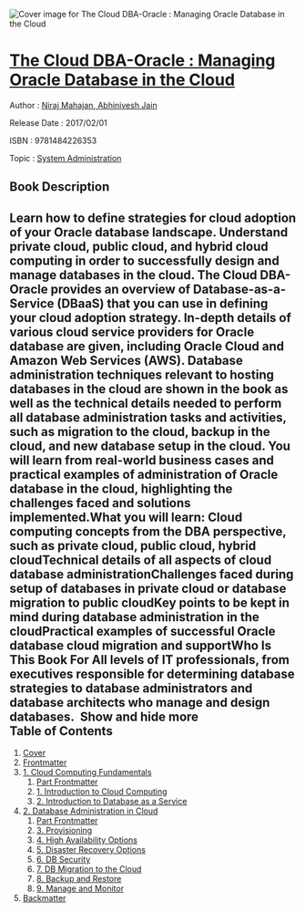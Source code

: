 ![Cover image for The Cloud DBA-Oracle : Managing Oracle Database in the Cloud](https://imgdetail.ebookreading.net/cover/cover/system_admin/EB9781484226353.jpg)

[The Cloud DBA-Oracle : Managing Oracle Database in the Cloud](https://ebookreading.net/view/book/The+Cloud+DBA-Oracle+%3A+Managing+Oracle+Database+in+the+Cloud-EB9781484226353_1.html "The Cloud DBA-Oracle : Managing Oracle Database in the Cloud")
====================================================================================================================

Author : [Niraj Mahajan](https://ebookreading.net/search/author/Niraj+Mahajan),[ Abhinivesh Jain](https://ebookreading.net/search/author/+Abhinivesh+Jain)

Release Date : 2017/02/01

ISBN : 9781484226353

Topic : [System Administration](https://ebookreading.net/search/category/system-administration)

Book Description
-----------------

 Learn how to define strategies for cloud adoption of your Oracle database landscape. Understand private cloud, public cloud, and hybrid cloud computing in order to successfully design and manage databases in the cloud.
The Cloud DBA-Oracle provides an overview of Database-as-a-Service (DBaaS) that you can use in defining your cloud adoption strategy. In-depth details of various cloud service providers for Oracle database are given, including Oracle Cloud and Amazon Web Services (AWS). Database administration techniques relevant to hosting databases in the cloud are shown in the book as well as the technical details needed to perform all database administration tasks and activities, such as migration to the cloud, backup in the cloud, and new database setup in the cloud.
You will learn from real-world business cases and practical examples of administration of Oracle database in the cloud, highlighting the challenges faced and solutions implemented.What you will learn:
Cloud computing concepts from the DBA perspective, such as private cloud, public cloud, hybrid cloudTechnical details of all aspects of cloud database administrationChallenges faced during setup of databases in private cloud or database migration to public cloudKey points to be kept in mind during database administration in the cloudPractical examples of successful Oracle database cloud migration and supportWho Is This Book For All levels of IT professionals, from executives responsible for determining database strategies to database administrators and database architects who manage and design databases.         Show and hide more                
Table of Contents
-----------------

1. [Cover](https://ebookreading.net/view/book/The+Cloud+DBA-Oracle+%3A+Managing+Oracle+Database+in+the+Cloud-EB9781484226353_1.html)
1. [Frontmatter](https://ebookreading.net/view/book/The+Cloud+DBA-Oracle+%3A+Managing+Oracle+Database+in+the+Cloud-EB9781484226353_2.html)
1. [1. Cloud Computing Fundamentals](https://ebookreading.net/view/book/The+Cloud+DBA-Oracle+%3A+Managing+Oracle+Database+in+the+Cloud-EB9781484226353_3.html)
    1. [Part Frontmatter](https://ebookreading.net/view/book/The+Cloud+DBA-Oracle+%3A+Managing+Oracle+Database+in+the+Cloud-EB9781484226353_4.html)
    1. [1. Introduction to Cloud Computing](https://ebookreading.net/view/book/The+Cloud+DBA-Oracle+%3A+Managing+Oracle+Database+in+the+Cloud-EB9781484226353_5.html)
    1. [2. Introduction to Database as a Service](https://ebookreading.net/view/book/The+Cloud+DBA-Oracle+%3A+Managing+Oracle+Database+in+the+Cloud-EB9781484226353_6.html)
1. [2. Database Administration in Cloud](https://ebookreading.net/view/book/The+Cloud+DBA-Oracle+%3A+Managing+Oracle+Database+in+the+Cloud-EB9781484226353_7.html)
    1. [Part Frontmatter](https://ebookreading.net/view/book/The+Cloud+DBA-Oracle+%3A+Managing+Oracle+Database+in+the+Cloud-EB9781484226353_8.html)
    1. [3. Provisioning](https://ebookreading.net/view/book/The+Cloud+DBA-Oracle+%3A+Managing+Oracle+Database+in+the+Cloud-EB9781484226353_9.html)
    1. [4. High Availability Options](https://ebookreading.net/view/book/The+Cloud+DBA-Oracle+%3A+Managing+Oracle+Database+in+the+Cloud-EB9781484226353_10.html)
    1. [5. Disaster Recovery Options](https://ebookreading.net/view/book/The+Cloud+DBA-Oracle+%3A+Managing+Oracle+Database+in+the+Cloud-EB9781484226353_11.html)
    1. [6. DB Security](https://ebookreading.net/view/book/The+Cloud+DBA-Oracle+%3A+Managing+Oracle+Database+in+the+Cloud-EB9781484226353_12.html)
    1. [7. DB Migration to the Cloud](https://ebookreading.net/view/book/The+Cloud+DBA-Oracle+%3A+Managing+Oracle+Database+in+the+Cloud-EB9781484226353_13.html)
    1. [8. Backup and Restore](https://ebookreading.net/view/book/The+Cloud+DBA-Oracle+%3A+Managing+Oracle+Database+in+the+Cloud-EB9781484226353_14.html)
    1. [9. Manage and Monitor](https://ebookreading.net/view/book/The+Cloud+DBA-Oracle+%3A+Managing+Oracle+Database+in+the+Cloud-EB9781484226353_15.html)
1. [Backmatter](https://ebookreading.net/view/book/The+Cloud+DBA-Oracle+%3A+Managing+Oracle+Database+in+the+Cloud-EB9781484226353_16.html)
